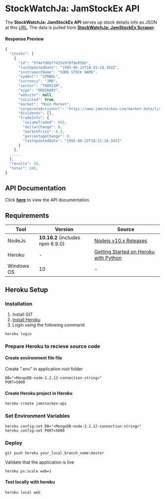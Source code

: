 # StockWatchJa: JamStockEx API
The **StockWatchJa: JamStockEx API** serves up stock details info as JSON at this [URL](http://jamstockexapi.stockwatchja.com/stocks). The data is pulled from **[StockWatchJa: JamStockEx Scraper](https://github.com/sdclarkelab/jamstockex-scraper)**.

#### Response Preview
```javascript
{
  "stocks": [
    {
      "id": "5f4efd8b77435e97079e95bb",
      "lastUpdatedDate": "1995-06-22T18:31:18.362Z",
      "instrumentName": "SOME STOCK NAME",
      "symbol": "SYMBOL",
      "currency": "JMD",
      "sector": "TOURISM",
      "type": "ORDINARY",
      "website": null,
      "isListed": true,
      "market": "Main Market",
      "corporateActionUrl": "https://www.jamstockex.com/market-data/listed-companies/corporate-actions/SYMBOL/latest",
      "dividends": [],
      "tradeInfo": {
        "volumeTraded": 955,
        "dollarChange": 0,
        "marketPrice": 0.3,
        "percentageChange": 0,
        "lastUpdatedDate": "1995-06-22T18:31:18.345Z"
      }
    },
  .....
  ],
  "results": 10,
  "total": 245,
}
```

## API Documentation
Click **[here](https://documenter.getpostman.com/view/6678518/TVt2biUM)** to view the API documentation.

## Requirements  
Tool | Version  | Source |  
--- | --- | --- |  
NodeJs | **10.16.2** (includes npm 6.9.0) | [Nodejs v10.x Releases](https://nodejs.org/dist/latest-v10.x/) | 
Heroku|-|[Getting Started on Heroku with Python](https://devcenter.heroku.com/articles/getting-started-with-python)|
Windows OS| 10 | - | 


## Heroku Setup

### Installation
1. Install GIT
2. [Install Heroku](https://devcenter.heroku.com/articles/getting-started-with-python#set-up)
3. Login using the following command
```shell script
heroku login
```

### Prepare Heroku to recieve source code

#### Create environment file file
Create ".env" in application root folder
```.env
DB="<MongoDB-node-2.2.12-connection-string>"
PORT=5000
```

#### Create Heroku project in Heroku
```shell script
heroku create jamstockex-api
```

### Set Environment Variables
```shell script
heroku config:set DB="<MongoDB-node-2.2.12-connection-string>"
heroku config:set PORT=5000
```

### Deploy 
```shell script
git push heroku your_local_branch_name:master
```
Validate that the application is live
```shell script
heroku ps:scale web=1
```
#### Test locally with heroku
```shell script
heroku local web
```
